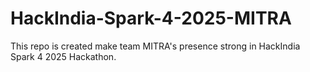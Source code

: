 # HackIndia-Spark-4-2025-MITRA
This repo is created make team MITRA's presence strong in HackIndia Spark 4 2025 Hackathon.

